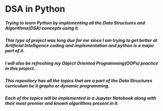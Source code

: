 # DSA in Python 

##### Trying to learn Python by implementing all the Data Structures and Algorithms(DSA) concepts using it. 
##### This type of project was long due for me since I am trying to get better at Artificial Intelligence coding and implementation and python is a major part of it.
##### I will also be refreshing my Object Oriented Programming(OOPs) practice in this project.
##### This repository has all the topics that are a part of the Data Structures curriculum be it graphs or dynamic programming.
##### Each of the topics will be implemented in a Jupyter Notebook along with their most premier and known algorithms present in it.
